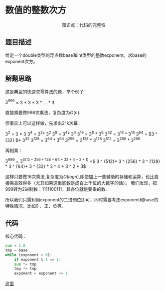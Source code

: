 # 数值的整数次方

<center>知识点：代码的完整性</center>


## 题目描述
给定一个double类型的浮点数base和int类型的整数exponent。求base的exponent次方。
## 解题思路
这是典型的快速求幂算法的题，举个例子：

$3 ^{ 999}$ = 3 * 3 * 3 * … * 3

直接乘要做998次乘法，复杂度为$O(n)$.

但事实上可以这样做，先求出2^k次幂：

$3 ^ 2$ = 3 * 3
$3 ^ 4$ = $3 ^ 2$* $3 ^ 2$
$3 ^ 8$ = $3 ^ 4$* $3 ^ 4$
$3 ^{16}$ = $3 ^ 8$ * $3 ^ 8$
$3 ^ {32}$ = $3 ^{16}$ * $3 ^{16}$
$3 ^{64}$ = $3 ^ {32} $* $3 ^ {32}$
$3 ^{128}$ = $3 ^ {64}$ * $3 ^ {64}$
$3 ^ {256}$ = $3 ^ {128}$ * $3 ^ {128}$
$3 ^ {512}$ = $3 ^ {256}$ * $3 ^ {256}$

再相乘：

$3 ^ {999}$
= $3 ^ {(512 + 256 + 128 + 64 + 32 + 4 + 2 + 1)}$
=$ 3 ^ {512}* 3 ^ {256} * 3 ^ {128} * 3 ^ {64}* 3 ^ {32} * 3 ^ 4 * 3 ^ 2 * 3$

这样只要做16次乘法,复杂度为$O(logn)​$,即使加上一些辅助的存储和运算，也比直接乘高效得多（尤其如果这里底数是成百上千位的大数字的话）。
我们发现，把999转为2进制数：1111100111，其各位就是要乘的数.

所以我们只需利用exponent的二进制位即可，同时需要考虑exponent和base的特殊情况，比如0 、正、负等。



## 代码

核心代码：

```python
sum = 1.0
tmp = base
while (exponent > 0):
    if exponent & 1 == 1:
    sum *= tmp
    tmp *= tmp
    exponent = exponent >> 1
```

[这里](../Code/11.py)

